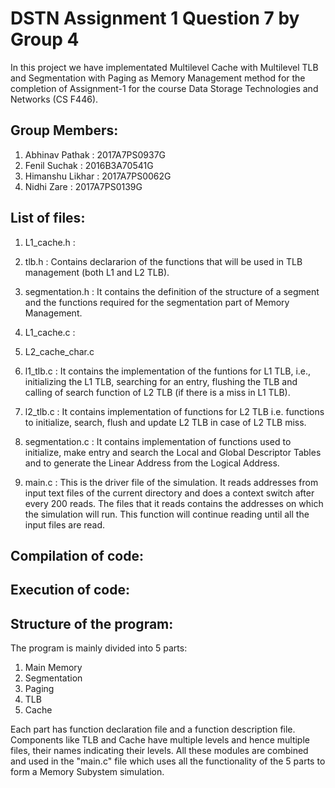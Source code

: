 # DSTN Assignment 1 Question 7 by Group 4
In this project we have implementated Multilevel Cache with Multilevel TLB and Segmentation with Paging as Memory Management method for the completion of Assignment-1 for the course Data Storage Technologies and Networks (CS F446).

## Group Members:
1) Abhinav Pathak : 2017A7PS0937G
2) Fenil Suchak : 2016B3A70541G
3) Himanshu Likhar : 2017A7PS0062G
4) Nidhi Zare : 2017A7PS0139G

## List of files:
1) L1_cache.h : 

2) tlb.h : Contains declararion of the functions that will be used in TLB management (both L1 and L2 TLB).

3) segmentation.h : It contains the definition of the structure of a segment and the functions required for the segmentation part of Memory Management.

4) L1_cache.c : 

5) L2_cache_char.c

6) l1_tlb.c : It contains the implementation of the funtions for L1 TLB, i.e., initializing the L1 TLB, searching for an entry, flushing the TLB and calling of search function of L2 TLB (if there is a miss in L1 TLB).

7) l2_tlb.c : It contains implementation of functions for L2 TLB i.e. functions to initialize, search, flush and update L2 TLB in case of L2 TLB miss.

8) segmentation.c : It contains implementation of functions used to initialize, make entry and search the Local and Global Descriptor Tables and to generate the Linear Address from the Logical Address.

9) main.c : This is the driver file of the simulation. It reads addresses from input text files of the current directory and does a context switch after every 200 reads. The files that it reads contains the addresses on which the simulation will run. This function will continue reading until all the input files are read.

## Compilation of code:

## Execution of code:

## Structure of the program:

The program is mainly divided into 5 parts:
1) Main Memory
2) Segmentation
3) Paging
4) TLB
5) Cache

Each part has function declaration file and a function description file. Components like TLB and Cache have multiple levels and hence multiple files, their names indicating their levels. All these modules are combined and used in the "main.c" file which uses all the functionality of the 5 parts to form a Memory Subystem simulation.
